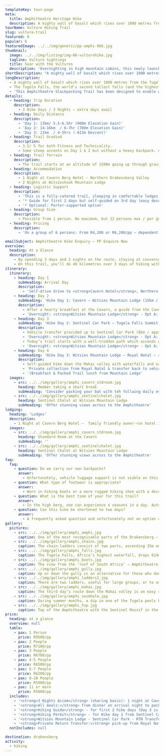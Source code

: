```yaml
---
templateKey: tour-page
meta:
  title: Amphitheatre Heritage Hike
  description: A mighty wall of basalt which rises over 1000 metres from the Tugela Valley to the Lesotho plateau nearly 3000 metres above sea level, the Northern Drakensberg's Amphitheatre, gains much of its aesthetic appeal from its near perfect symmetry - extending as a sheer wall of rock some 5 kilometres in length from the Eastern Buttress to the Sentinel Peak in the west - altogether an area of majestic and incomparable beauty.
tourName: Vulture Hiking Trail
slug: vulture-trail
featured: 0
popular: 6
featuredImage: ../../img/generic/pp-amphi-966.jpg
thumbnail:
  image: ../../img/listing/img-06-vulturehike.jpg
  tagline: Vulture Sightings
  title: Soar with the Vultures
  description: 'Overnighting in high mountain cabins, this newly launched slackpacker, offers a birds-eye view of one of only two vulture colonies in the Drakensberg. Just 3hrs drive from the major airports, this trail offers the perfect long weekend getaway from Joburg and Durbs.'
shortDescription: "A mighty wall of basalt which rises over 1000 metres from the Tugela Valley to the Lesotho plateau nearly 3000 metres above sea level, the Northern Drakensberg's Amphitheatre, gains much of its aesthetic appeal from its near perfect symmetry"
longDescription:
  - A mighty wall of basalt which rises over 1000 metres from the Tugela Valley to the Lesotho plateau nearly 3000 metres above sea level, the Northern Drakensberg's Amphitheatre, gains much of its aesthetic appeal from its near perfect symmetry - extending as a sheer wall of rock some 5 kilometres in length from the Eastern Buttress to the Sentinel Peak in the west - altogether an area of majestic and incomparable beauty.
  - The Tugela Falls, the world's second tallest falls (and the highest in Africa), plunges 948m over the basalt face of the Amphitheatre, down to Royal Natal National Park below.
  - 'This Amphitheatre Slackpacking Trail has been designed to enable walkers of average fitness to reach the summit and be rewarded by never-to-be-forgotten views: a feat normally only undertaken by  experienced hikers who would camp overnight in either tents or caves.'
details:
  - heading: Trip Duration
    description:
      - 3 Hike Days / 3 Nights – extra days avail
  - heading: Daily Distance
    description:
      - 'Day 1: 13km/ 5.5-6.5hr (900m Elevation Gain)'
      - 'Day 2: 14-16km  / 6-7hr (700m Elevation Gain)'
      - 'Day 3: 11km  / 4-5hrs (-813m Descent)'
  - heading: Trail Gradind
    description:
      - 3.5/ 5 for both Fitness and Technicality.
      - Some steep ascents on Day 1 & 2 but without a heavy backpack. A head for heights needed on Day 2 (the chain ladders and top of the escarpment), but there is also a gully alternative to the chain-ladders.
  - heading: Trail Terrain
    description:
      - The trail starts at an altitude of 1500m going up through grasslands & protea stands to an altitude of 2286m (Witsieshoek) and 3150m on the top of Beacon Buttress, watershed of the Orange & Tugela Rivers.
  - heading: Accommodation
    description:
      - 1 Night at Cavern Berg Hotel - Northern Drakensberg Valley
      - 2 Nights at Witsieshook Mountain Lodge
  - heading: Logistic Support
    description:
      - 'This is a fully-catered trail, sleeping in comfortable lodges with bedding provided – you need only bring your clothes.'
      - '* Guide for first 2 days but self-guided on 3rd day (easy descent). A guide can be arranged for the 3rd day if required.'
      - '* Optional: Porter-supported option'
  - heading: Group Size
    description:
      - Possible from 1 person. No maximum, but 12 persons max / per guide.
  - heading: Pricing
    description:
      - 'On a group of 6 persons: From R4,200 or R6,200/pp – dependent on accom and catering options selected.'

emailSubject: Amphitheatre Hike Enquiry – PP Enquire Now
overview:
  heading: At a Glance
  description:
    - By spending 3 days and 3 nights on the route, staying at conveniently located hotels/lodges along the way, and accompanied by an experienced trail guide, it is possible for anyone who is reasonably fit and not afraid of heights, to summit the escarpment. This hike has been planned so that you can walk at a comfortable pace and not be encumbered by a heavy backpack. At the end of the day, you can relax at your lodgings where a soak in the tub, delicious food, and a comfy bed will certainly beat tinned bully beef and a thermorest!
    - On this trail, you'll do 40 kilometres over 3 days of hiking with an altitude gain of 1300m, so it is not a hike for the faint-hearted, but the views are worth every drop of sweat.
itinerary:
  itinerary:
    - heading: Day 1
      subHeading: Arrival Day
      description:
        - 'Self-drive drive to <strong>Cavern Hotel</strong>, Northern Drakensberg   (3.5hrs from Durban/ 4hrs from JHB). Overnight: Cavern Hotel (Dinner provided)'
    - heading: Day 2
      subHeading: 'Hike Day 1: Cavern – Witsies Mountain Lodge (15km / 1273m total ascent)'
      description:
        - After a hearty breakfast at the Cavern, a guide from the Cavern will accompany you on today’s hike up and over the sandstone cliffs, via Lone Rock (San rock art), through Sugar loaf gap, and along the ridge bypassing broom hill with sweeping views across to the former homeland QwaQwa and Metsi Matsho Dam.
        - 'Overnight: <strong>Witsies Mountain Lodge</strong> - Opt A: Sentinel Chalets. Opt B: Hikers Cabin (Breakfast & Packed Lunch from the Cavern (Opt A&B). Dinner at the Mountain Lodge – Opt A)'
    - heading: Day 3
      subHeading: 'Hike Day 2: Sentinel Car Park – Tugela Falls Summit – Sentinel Car Park (16km return hike / 985m total ascent)'
      description:
        - Vehicle transfer provided up to Sentinel Car Park (8km / approx 30min transfer).
        - 'Overnight: <strong>Witsies Mountain Lodge</strong> - Opt A: Sentinel Chalets. Opt B: Hikers Cabin (Breakfast & Packed Lunch from the Cavern (Opt A&B). Dinner at the Mountain Lodge – Opt A)'
        - Today’s trail starts with a well-trodden path which ascends gradually towards the Witches and Zigzags, taking you to the base of the Sentinel massif. From here you’ll follow the contour path below the Western buttress, with the land sloping steeply to the north and east giving you wonderful views of the Maluti’s. The chain ladders are reached after about 3 kilometres. After negotiating the 35m ascent on the chainladders it is only a short scramble from there to the escarpment top, where you can spend the better part of the day in exploration. Mont aux Sources (highest peak in the area) and the top of the Tugela Falls are highlights. Return transfer back to Witsies from Sentinel car park.
        - 'Overnight: <strong>Witsies Mountain Lodge</strong> - Opt A: Sentinel Chalets. Opt B: Hikers Cabin (Dinner Bed & Breakfast + Packed Lunch – provided by the Mountain Lodge on Opt A)'
    - heading: Day 4
      subHeading: 'Hike Day 3: Witsies Mountain Lodge – Royal Natal – return by vehicle to Cavern. (11km hike /391m Total Ascent)'
      description:
        - Self-guided hike down the Mahai valley with waterfalls and natural swimming pools along the way.
        - 'Private collection from Royal Natal & transfer back to vehicle(s) left at the Cavern'
        - '(Breakfast & Packed Trail lunch from Mountain Lodge'
  images:
    - src: ../../img/gallery/amphi_cavern_stdroom.jpg
      heading: Member taking a short break
      subHeading: 'Consider packing your bat with teh follwing daily essentials'
    - src: ../../img/gallery/amphi_sentinelchalet.jpg
      heading: Sentinel Chalet at Witsies Mountain Lodge
      subHeading: 'Offer stunning views across to the Amphitheatre'
lodging:
  heading: 'Lodges'
  description:
    - 1 Night at Cavern Berg Hotel –  family friendly owner-run hotel in serene setting with plenty on the go. Standard rooms, but for just a little extra, upgrade to superior rooms with private gardens overlooking indigenous forest. Post hike night recommended - with a massage booking at the Forest Spa.
  images:
    - src: ../../img/gallery/amphi_cavern_stdroom.jpg
      heading: Standard Room at the Cavern
      subHeading: ''
    - src: ../../img/gallery/amphi_sentinelchalet.jpg
      heading: Sentinel Chalet at Witsies Mountain Lodge
      subHeading: 'Offer stunning views across to the Amphitheatre'
faq:
  faq:
    - question: Do we carry our own backpacks?
      answer:
        - Unfortunately, vehicle luggage support is not viable on this hike as it is a 6hr round trip from Cavern to Witsies. However, porters (as an optional extra) can be arranged to assist with your main backpack on the way up and back down (on day 1 & 3). However, as all meals, towels and bedding are provided, you literally just need to bring your clothes for 2 days/2 nights on the mountain, so you should get away with a light pack.
    - question: What type of footwear is appropriate?
      answer:
        - Worn in hiking boots or a more rugged hiking shoe with a decent rubber sole.
    - question: What is the best time of year for this trail?
      answer:
        - In the high berg, one can experience 4 seasons in a day. Autumn (Mar-May) and Spring (mid August - Oct) are some of the best months, but for the most stable weather, winter months (June-July) can be the best – chilly starts but generally warm and dry days with a warm lodge to snuggle down overnight.  Afternoon thunderstorms are most common in the hottest months (Nov-Feb).
    - question: Can this hike be shortened to two days?
      answer:
        - A frequently asked question and unfortunately not an option unless you willing to forgo the middle ‘highlight’ day which takes you to the top of the escarpment and the top of the Tugela Falls. However, you can be back at Cavern by midday on the final day, so there is still time to catch an evening flight out of King Shaka (Durban) or OR Thambo (JHB).
gallery:
  pictures:
    - src: ../../img/gallery/amphi_amphi.jpg
      caption: One of the most recognisable parts of the Drakensberg – the Amphitheatre, Northern Berg.
    - src: ../../img/gallery/amphi_chains.jpg
      caption: The chain-ladders consist of two parts, ascending 35m on to the top of the escarpment. Amphitheatre, Northern Drakensberg.
    - src: ../../img/gallery/amphi_falls.jpg
      caption: The Tugela Falls, Africa’s highest waterfall, drops 614m over the Drakensberg escarpment.
    - src: ../../img/gallery/amphi_boots.jpg
      caption: The view from the ‘roof of South Africa’ – Amphitheatre, Northern Berg.
    - src: ../../img/gallery/amphi_gully.jpg
      caption: Up or down the gully is an alternative for those who don’t like the exposure of the chain-ladders. The guide will often take you up the chainladders and back down the gully.
    - src: ../../img/gallery/amphi_ladders2.jpg
      caption: There are two ladders, useful for large groups, or to ascend alongside your friend.
    - src: ../../img/gallery/amphi_mahai.jpg
      caption: The third day’s route down the Mahai valley is an easy self-guided day.
    - src: ../../img/gallery/amphi_swimhole.jpg
      caption: During summer months, a dip in one of the Tugela pools before it plunges over the edge, may be enticing.
    - src: ../../img/gallery/amphi_top.jpg
      caption: Top of the Amphitheatre with the Sentinel Massif in the background.
price:
  heading: at a glance
  overview: null
  table:
    - pax: 1 Person
      price: R9500/pp
    - pax: 2 People
      price: R7100/pp
    - pax: 3 People
      price: R6700/pp
    - pax: 4-5 People
      price: R6500/pp
    - pax: 6-7 People
      price: R6200/pp
    - pax: 8-10 People
      price: R5900/pp
    - pax: 11 or more
      price: R5800/pp
  includes:
    - '<strong>3 Nights Accom</strong> (sharing basis): 1 night at Cavern Hotel (Std Room) & 2 Nights at the Mountain Lodge – nicest Sentinel Chalets'
    - '<strong>All meals:</strong> from dinner on arrival night to packed lunch on the final hike day (3 Breakfasts, 3 Packed Lunches, and 3 Dinners).'
    - '<strong>Hiking Guide</strong> - for first 2 hike days (Day 3 is an easy self-guide down to Royal Natal)'
    - '<strong>Hiking Permit</strong> - for Hike day 2 from Sentinel Car Park'
    - '<strong>Witsies Mountain Lodge - Sentinel Car Park - RTN Transfer</strong>'
    - '<strong>Private Return Transfer:</strong> pick-up from Royal Natal & transfer back to the Cavern on the final day'
  notIncludes: null

destination: drakensberg
activity:
  - hiking
---
```

